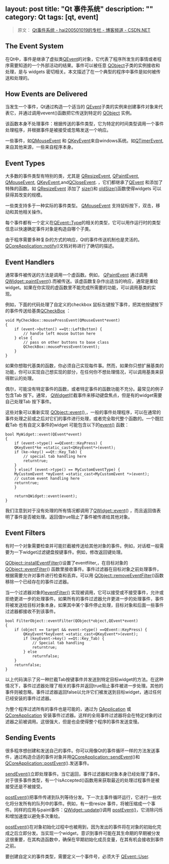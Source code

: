 layout: post
title: "Qt 事件系统"
description: ""
category: Qt
tags: [qt, event]
---

> 原文： [Qt事件系统 - hai200501019的专栏 - 博客频道 - CSDN.NET](http://blog.csdn.net/hai200501019/article/details/9294631)

## The Event System

在Qt中，事件是继承了虚拟类[QEvent](http://qt-project.org/doc/qt-5.0/qtcore/qevent.html)的对象，它代表了程序所发生的事情或者程序需要知道的一个外部活动的结果。事件可以被任意  [QObject](http://qt-project.org/doc/qt-5.0/qtcore/qobject.html)子类的实例接收和处理，是与 widgets 密切相关。本文描述了在一个典型的程序中事件是如何被传送和处理的。

<!-- more -->

## How Events are Delivered 

当发生一个事件，Qt通过构造一个适当的 [QEvent](http://qt-project.org/doc/qt-5.0/qtcore/qevent.html)子类的实例来创建事件对象来代表它，并通过调用vevent()函数把它传送到特定的 [QObject](http://qt-project.org/doc/qt-5.0/qtcore/qobject.html) 实例。

该函数本身不处理事件：根据传送的事件类型，它为特定的时间类型调用一个事件处理程序，并根据事件是被接受或忽略发送一个响应。

一些事件，如[QMouseEvent](http://qt-project.org/doc/qt-5.0/qtgui/qmouseevent.html) 和 [QKeyEvent](http://qt-project.org/doc/qt-5.0/qtgui/qkeyevent.html)来自windows系统。如[QTimerEvent](http://qt-project.org/doc/qt-5.0/qtcore/qtimerevent.html), 来自其他来源，一些来自程序本身。

## Event Types 

大多数的事件类型有特别的类，尤其是 [QResizeEvent](http://qt-project.org/doc/qt-5.0/qtgui/qresizeevent.html), [QPaintEvent](http://qt-project.org/doc/qt-5.0/qtgui/qpaintevent.html), [QMouseEvent](http://qt-project.org/doc/qt-5.0/qtgui/qmouseevent.html), [QKeyEvent](http://qt-project.org/doc/qt-5.0/qtgui/qkeyevent.html),and[QCloseEvent](http://qt-project.org/doc/qt-5.0/qtgui/qcloseevent.html). ，它们都继承了[QEvent](http://qt-project.org/doc/qt-5.0/qtcore/qevent.html) 和添加了特殊的函数。如 [QResizeEvent](http://qt-project.org/doc/qt-5.0/qtgui/qresizeevent.html) 添加了 [size()](http://qt-project.org/doc/qt-5.0/qtgui/qresizeevent.html#size)和 [oldSize()](http://qt-project.org/doc/qt-5.0/qtgui/qresizeevent.html#oldSize)函数使得widgets 可以获得其改变的规模。

一些类支持多于一种实际的事件类型。 [QMouseEvent](http://qt-project.org/doc/qt-5.0/qtgui/qmouseevent.html) 支持鼠标按下，双击，移动和其他相关操作。

每个事件都有一个定义在[QEvent::Type](http://qt-project.org/doc/qt-5.0/qtcore/qevent.html#Type-enum)的相关的类型，它可以用作运行时的类型信息以快速确定事件对象是构造自哪个子类。

由于程序需要多种复杂的方式的响应，Qt的事件传送机制也是灵活的。[QCoreApplication::notify](http://qt-project.org/doc/qt-5.0/qtcore/qcoreapplication.html#notify)()文档对称进行了确切的描述。

## Event Handlers 

通常事件被传送的方法是调用一个虚函数。例如， [QPaintEvent](http://qt-project.org/doc/qt-5.0/qtgui/qpaintevent.html) 通过调用 [QWidget::paintEvent](http://qt-project.org/doc/qt-5.0/qtwidgets/qwidget.html#paintEvent)().而被传送。该虚函数复杂作出适当的响应，通常是重绘widget。如果在你实现的虚函数里不能完成所需要的功能，可以调用基类的实现。

例如，下面的代码处理了自定义的checkbox 鼠标左键按下事件，把其他按键按下的事件传送给基类[QCheckBox](http://qt-project.org/doc/qt-5.0/qtwidgets/qcheckbox.html) ：

	void MyCheckBox::mousePressEvent(QMouseEvent*event)
	{
	    if (event->button() ==Qt::LeftButton) {
	        // handle left mouse button here
	    } else {
	        // pass on other buttons to base class
	        QCheckBox::mousePressEvent(event);
	    }
	}

如果你想取代基类的函数，你必须自己实现每件事。然而，如果你只想扩展基类的功能，你可以实现自己想实现的部分，在任何你不想处理情况，可以调用基类来获得默认的处理。

偶尔，可能没有特定事件的函数，或者特定事件的函数功能不充分。最常见的例子包含Tab 按下。通常， [QWidget](http://qt-project.org/doc/qt-5.0/qtwidgets/qwidget.html)拦截事件来移动键盘焦点，但是有的widget需要自己处理Tab 按下事件。

这些对象可以重新实现 [QObject::event](http://qt-project.org/doc/qt-5.0/qtcore/qobject.html#event)(),，一般的事件处理程序，可以在通常的事件处理之前或之后对它们的事件进行处理，或者完全取代整个函数的。一个既拦截Tab 也有自定义事件的widget 可能包含以下的[event()](http://qt-project.org/doc/qt-5.0/qtcore/qobject.html#event) 函数：

	bool MyWidget::event(QEvent*event)
	{
	    if (event->type() ==QEvent::KeyPress) {
	    QKeyEvent*ke =static_cast<QKeyEvent*>(event);
	    if (ke->key() ==Qt::Key_Tab) {
	        // special tab handling here
	        returntrue;
	    }
	    } elseif (event->type() == MyCustomEventType) {
	    MyCustomEvent *myEvent =static_cast<MyCustomEvent *>(event);
	    // custom event handling here
	    returntrue;
	    }
	 
	    returnQWidget::event(event);
	}

我们注意到对于没有处理的所有情况都调用了[QWidget::event](http://qt-project.org/doc/qt-5.0/qtwidgets/qwidget.html#event)() ，而且返回值表明了事件是否被处理。返回值true阻止了事件被传递给其他对象。

## Event Filters 

有时一个对象需要检查并可能拦截被传送给其他对象的事件。例如，对话框一般需要为一下widget过滤键盘按键事件。例如，修改返回键处理。

[QObject::installEventFilter](http://qt-project.org/doc/qt-5.0/qtcore/qobject.html#installEventFilter)()设置了eventfilter,，在目标对象的[QObject::eventFilter](http://qt-project.org/doc/qt-5.0/qtcore/qobject.html#eventFilter)() 函数里接收事件。事件过滤器在目标对象之前处理事件，根据需要允许对事件进行检查和丢弃。可以用 [QObject::removeEventFilter](http://qt-project.org/doc/qt-5.0/qtcore/qobject.html#removeEventFilter)()函数移除一个已经存在的事件过滤器。

当一个过滤器对象的[eventFilter()](http://qt-project.org/doc/qt-5.0/qtcore/qobject.html#eventFilter) 实现被调用，它可以接受或不接受事件，允许或拒绝更进一步的处理事件。如果所有的事件过滤器允许更进一步的处理事件，事件将被发送给目标对象本身。如果其中某个事件停止处理，目标对象和后面一些事件过滤器都接收不到该事件。

	bool FilterObject::eventFilter(QObject*object,QEvent*event)
	{
	    if (object == target && event->type() ==QEvent::KeyPress) {
	        QKeyEvent*keyEvent =static_cast<QKeyEvent*>(event);
	        if (keyEvent->key() ==Qt::Key_Tab) {
	            // Special tab handling
	            returntrue;
	        } else
	            returnfalse;
	    }
	    returnfalse;
	}

以上代码演示了另一种拦截Tab按键事件并发送到特定目标widget的方法。在这种情况下，事件过滤器处理了相关的事件并返回true阻止事件被进一步处理。其他的事件则被忽略，事件过滤器返回false以允许它们被发送到目标widget，通过任何已经安装的事件过滤器。

为整个程序过滤所有的事件也是可能的，通过为 [QApplication](http://qt-project.org/doc/qt-5.0/qtwidgets/qapplication.html) 或[QCoreApplication](http://qt-project.org/doc/qt-5.0/qtcore/qcoreapplication.html) 安装事件过滤器。这样的全局事件过滤器将会在特定对象的过滤器之前被调用。这很强大，但是也会使得整个程序的事件发送变慢。

## Sending Events 

很多程序想创建和发送自己的事件。你可以用像Qt的事件循环一样的方法发送事件，通过构造合适的事件对象并用[QCoreApplication::sendEvent](http://qt-project.org/doc/qt-5.0/qtcore/qcoreapplication.html#sendEvent)()和[QCoreApplication::postEvent](http://qt-project.org/doc/qt-5.0/qtcore/qcoreapplication.html#postEvent)().发送事件。

[sendEvent()](http://qt-project.org/doc/qt-5.0/qtcore/qcoreapplication.html#sendEvent)立即处理事件。当它返回，事件过滤器和对象本身已经处理了事件。对于很多事件类型，有一个isAccepted()函数用来获取最近的处理过程事件是被接受还是不被接受。

[postEvent()](http://qt-project.org/doc/qt-5.0/qtcore/qcoreapplication.html#postEvent)把事件传递到队列等待分发。下一次主事件循环运行，它进行一些优化将分发所有的队列中的事件。例如，有一些resize 事件，将被压缩成一个事件。同样的应用与paint事件：[QWidget::update](http://qt-project.org/doc/qt-5.0/qtwidgets/qwidget.html#update)()调用 [postEvent()](http://qt-project.org/doc/qt-5.0/qtcore/qcoreapplication.html#postEvent)，它消除闪烁和增加速度以避免多次重绘。

[postEvent()](http://qt-project.org/doc/qt-5.0/qtcore/qcoreapplication.html#postEvent)在对象初始化过程中也被用到，因为发出的事件将在对象的初始化完成之后立即分发。当实现一个widget，意识到事件可能在其生命期的早期被分发这很重要，在其构造函数中，确保在早期初始化成员变量，在其有机会接收到事件之前。

要创建自定义的事件类型，需要定义一个事件号，必须大于 [QEvent::User](http://qt-project.org/doc/qt-5.0/qtcore/qevent.html#Type-enum).

